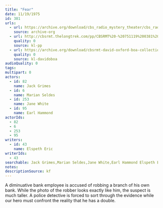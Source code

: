 ```yaml
---
title: "Fear"
date: 11/19/1975
id: 381
urls: 
  - url: https://archive.org/download/cbs_radio_mystery_theater/cbs_radio_mystery_theater-0351-0400.zip/cbs_radio_mystery_theater-0351-0400%2Fcbsrmt_0381_fear.mp3
    source: archive-org
  - url: http://cbsrmt.thelongtrek.com/pp/CBSRMT%20-%20751119%200381%20Fear_pp.mp3
    quality: 0
    source: kl-pp
  - url: https://archive.org/download/cbsrmt-david-oxford-boa-collection/CBSRMT-751119-0381-Fear-(128-44)_WBBM-JE-{BoA}.mp3
    quality: 0
    source: kl-davidoboa
audioQuality: 0
tags: 
multipart: 0
actors:  
  - id: 82
    name: Jack Grimes  
  - id: 6
    name: Marian Seldes  
  - id: 253
    name: Jane White  
  - id: 95
    name: Earl Hammond
actorIds:  
  - 82  
  - 6  
  - 253  
  - 95
writers:  
  - id: 43
    name: Elspeth Eric
writerIds:  
  - 43
searchable: Jack Grimes,Marian Seldes,Jane White,Earl Hammond Elspeth Eric
notes: 
descriptionSource: kf
---
```

A diminuative bank employee is accused of robbing a branch of his own bank. While the photo of the robber looks exactly like him, the suspect is much taller. A police detective is forced to sort through the evidence while our hero must confront the reality that he has a double.